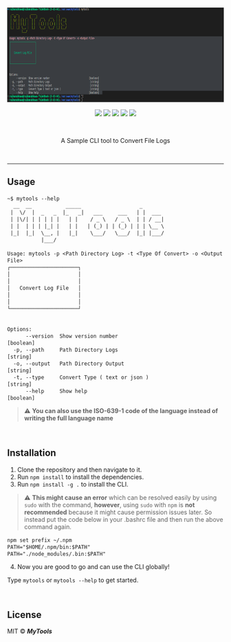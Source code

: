 <p align="center">
  <img src="images/screenshot.png" height="220" width"700">
 </p>
 <p align="center">
   <img  src="https://img.shields.io/badge/license-MIT-green">
 <img  src="https://img.shields.io/badge/build-passing-brightgreen">
   <img  src="https://img.shields.io/badge/version-1.0.0-orange">
   <img  src="https://img.shields.io/badge/npm-v6.14.8-blue">
  <img  src="https://img.shields.io/badge/node-v12.18.2-yellow">
 </p>
 <br>
<p align="center">A Sample CLI tool to Convert File Logs</p>
<br>


---

## Usage

```
~$ mytools --help
  __  __           _____                   _       
 |  \/  |  _   _  |_   _|   ___     ___   | |  ___ 
 | |\/| | | | | |   | |    / _ \   / _ \  | | / __|
 | |  | | | |_| |   | |   | (_) | | (_) | | | \__ \
 |_|  |_|  \__, |   |_|    \___/   \___/  |_| |___/
           |___/                                   

Usage: mytools -p <Path Directory Log> -t <Type Of Convert> -o <Output File>
┌──────────────────────┐
│                      │
│                      │
│   Convert Log File   │
│                      │
│                      │
└──────────────────────┘


Options:
      --version  Show version number                                   [boolean]
  -p, --path     Path Directory Logs                                    [string]
  -o, --output   Path Directory Output                                  [string]
  -t, --type     Convert Type ( text or json )                          [string]
      --help     Show help                                             [boolean]
```

> :warning: **You can also use the ISO-639-1 code of the language instead of writing the full language name**

<br>

## Installation

1. Clone the repository and then navigate to it.
2. Run ```npm install``` to install the dependencies.
3. Run ```npm install -g .``` to install the CLI. <br>

> :warning: **This might cause an error** which can be resolved easily by using ```sudo``` with the command, **however**, using ```sudo``` with ```npm``` is **not recommended** because it might cause permission issues later. So instead put the code below in your .bashrc file and then run the above command again.
```
npm set prefix ~/.npm
PATH="$HOME/.npm/bin:$PATH"
PATH="./node_modules/.bin:$PATH"
```
4. Now you are good to go and can use the CLI globally!

Type ```mytools``` or ```mytools --help``` to get started.

<br>

## License

MIT © ***MyTools***